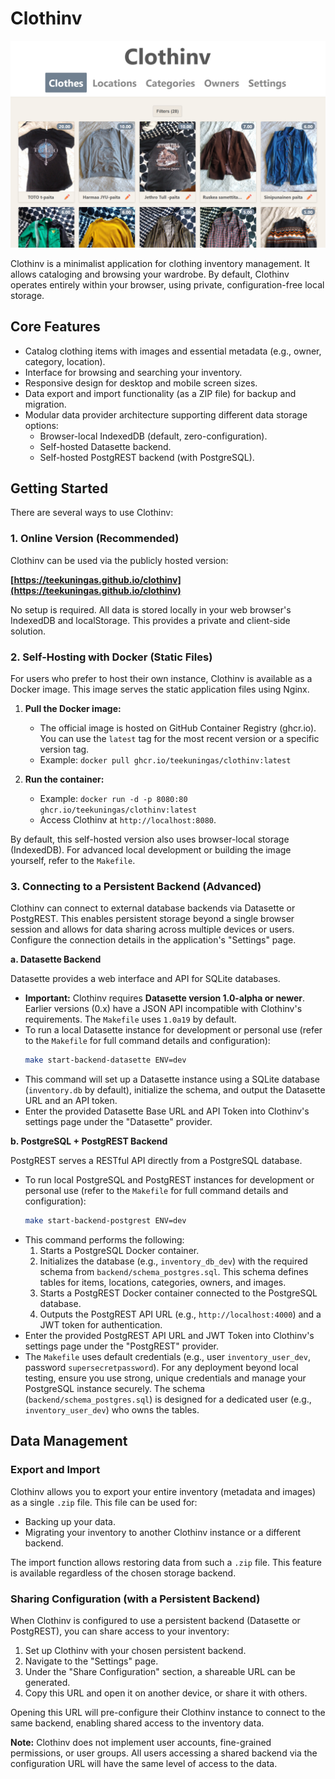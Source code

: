 # Clothinv

![Clothinv Cover Photo](static/main.png)

Clothinv is a minimalist application for clothing inventory management. It allows cataloging and browsing your wardrobe. By default, Clothinv operates entirely within your browser, using private, configuration-free local storage.

## Core Features

*   Catalog clothing items with images and essential metadata (e.g., owner, category, location).
*   Interface for browsing and searching your inventory.
*   Responsive design for desktop and mobile screen sizes.
*   Data export and import functionality (as a ZIP file) for backup and migration.
*   Modular data provider architecture supporting different data storage options:
    *   Browser-local IndexedDB (default, zero-configuration).
    *   Self-hosted Datasette backend.
    *   Self-hosted PostgREST backend (with PostgreSQL).

## Getting Started

There are several ways to use Clothinv:

### 1. Online Version (Recommended)

Clothinv can be used via the publicly hosted version:

**[https://teekuningas.github.io/clothinv](https://teekuningas.github.io/clothinv)**

No setup is required. All data is stored locally in your web browser's IndexedDB and localStorage. This provides a private and client-side solution.

### 2. Self-Hosting with Docker (Static Files)

For users who prefer to host their own instance, Clothinv is available as a Docker image. This image serves the static application files using Nginx.

1.  **Pull the Docker image:**
    *   The official image is hosted on GitHub Container Registry (ghcr.io). You can use the `latest` tag for the most recent version or a specific version tag.
    *   Example: `docker pull ghcr.io/teekuningas/clothinv:latest`

2.  **Run the container:**
    *   Example: `docker run -d -p 8080:80 ghcr.io/teekuningas/clothinv:latest`
    *   Access Clothinv at `http://localhost:8080`.

By default, this self-hosted version also uses browser-local storage (IndexedDB). For advanced local development or building the image yourself, refer to the `Makefile`.

### 3. Connecting to a Persistent Backend (Advanced)

Clothinv can connect to external database backends via Datasette or PostgREST. This enables persistent storage beyond a single browser session and allows for data sharing across multiple devices or users. Configure the connection details in the application's "Settings" page.

**a. Datasette Backend**

Datasette provides a web interface and API for SQLite databases.

*   **Important:** Clothinv requires **Datasette version 1.0-alpha or newer**. Earlier versions (0.x) have a JSON API incompatible with Clothinv's requirements. The `Makefile` uses `1.0a19` by default.
*   To run a local Datasette instance for development or personal use (refer to the `Makefile` for full command details and configuration):
    ```bash
    make start-backend-datasette ENV=dev
    ```
*   This command will set up a Datasette instance using a SQLite database (`inventory.db` by default), initialize the schema, and output the Datasette URL and an API token.
*   Enter the provided Datasette Base URL and API Token into Clothinv's settings page under the "Datasette" provider.

**b. PostgreSQL + PostgREST Backend**

PostgREST serves a RESTful API directly from a PostgreSQL database.

*   To run local PostgreSQL and PostgREST instances for development or personal use (refer to the `Makefile` for full command details and configuration):
    ```bash
    make start-backend-postgrest ENV=dev
    ```
*   This command performs the following:
    1.  Starts a PostgreSQL Docker container.
    2.  Initializes the database (e.g., `inventory_db_dev`) with the required schema from `backend/schema_postgres.sql`. This schema defines tables for items, locations, categories, owners, and images.
    3.  Starts a PostgREST Docker container connected to the PostgreSQL database.
    4.  Outputs the PostgREST API URL (e.g., `http://localhost:4000`) and a JWT token for authentication.
*   Enter the provided PostgREST API URL and JWT Token into Clothinv's settings page under the "PostgREST" provider.
*   The `Makefile` uses default credentials (e.g., user `inventory_user_dev`, password `supersecretpassword`). For any deployment beyond local testing, ensure you use strong, unique credentials and manage your PostgreSQL instance securely. The schema (`backend/schema_postgres.sql`) is designed for a dedicated user (e.g., `inventory_user_dev`) who owns the tables.

## Data Management

### Export and Import

Clothinv allows you to export your entire inventory (metadata and images) as a single `.zip` file. This file can be used for:

*   Backing up your data.
*   Migrating your inventory to another Clothinv instance or a different backend.

The import function allows restoring data from such a `.zip` file. This feature is available regardless of the chosen storage backend.

### Sharing Configuration (with a Persistent Backend)

When Clothinv is configured to use a persistent backend (Datasette or PostgREST), you can share access to your inventory:

1.  Set up Clothinv with your chosen persistent backend.
2.  Navigate to the "Settings" page.
3.  Under the "Share Configuration" section, a shareable URL can be generated.
4.  Copy this URL and open it on another device, or share it with others.

Opening this URL will pre-configure their Clothinv instance to connect to the same backend, enabling shared access to the inventory data.

**Note:** Clothinv does not implement user accounts, fine-grained permissions, or user groups. All users accessing a shared backend via the configuration URL will have the same level of access to the data.
